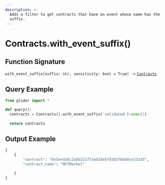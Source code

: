 ```yaml
---
description: >-
  Adds a filter to get contracts that have an event whose name has the given
  suffix.
---
```


# Contracts.with\_event\_suffix()

## Function Signature

`with_event_suffix(suffix: str, sensitivity: bool = True) ->` [`Contracts`](./)

## Query Example

```python
from glider import *

def query():
  contracts = Contracts().with_event_suffix('validated').exec(1)
  
  return contracts
```

## Output Example

```python
{
    {
        "contract": "0x5eeda8c2a8b22177abd18ebf9382f8eb0ce232d3",
        "contract_name": "NFTMarket"

    }
}
```
